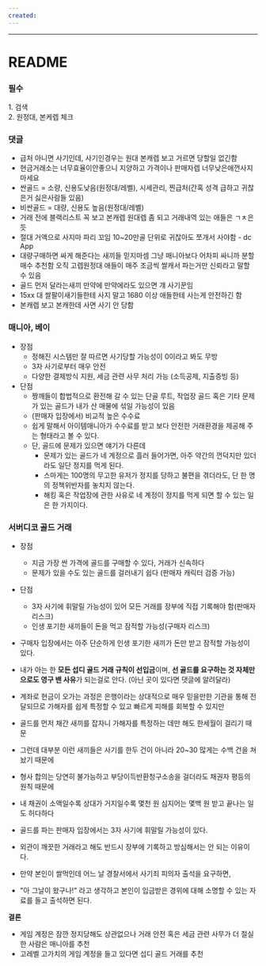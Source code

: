 ```yaml
---
created:
---
```

---
# **README**


### 필수 
1. 검색  
2. 원정대, 본케렙 체크

### 댓글
- 급처 아니면 사기인데, 사기인경우는 원대 본캐렙 보고 거르면 당할일 없긴함
- 현금거래소는 너무효율이안좋으니 지양하고 가격이나 판매자렙 너무낮은애껀사지마세요
- 싼골드 = 소량, 신용도낮음(원정대/레벨), 시세관리, 찐급처(간혹 성격 급하고 귀찮은거 싫은사람들 있음)  
- 비싼골드 = 대량, 신용도 높음(원정대/레벨)
- 거래 전에 블랙리스트 꼭 보고  본캐렙 원대렙 좀 되고 거래내역 있는 애들은 ㄱㅊ은듯
- 절대 거액으로 사지마 파리 꼬임 10~20만골 단위로 귀찮아도 쪼개서 사야함 - dc App
- 대량구매하면 싸게 해준다는 새끼들 믿지마셈 그냥 매니아보다 어차피 싸니까 분할매수 추천함 오직 고렙원정대 애들이 매주 조금씩 쌀캐서 파는거만 신뢰라고 말할 수 있음
- 골드 먼저 달라는새끼 만약에 만약에라도 있으면 걔 사기꾼임
- 15xx 대 쌀팔이새기들한테 사지 말고 1680 이상 애들한테 사는게 안전하긴 함
- 본캐렙 보고 본캐한데 사면 사기 안 당함

### 매니아, 베이
- 장점
	* 정해진 시스템만 잘 따르면 사기당할 가능성이 0이라고 봐도 무방
	* 3자 사기로부터 매우 안전
	* 다양한 결제방식 지원, 세금 관련 사무 처리 가능 (소득공제, 지출증빙 등)  
- 단점
	* 짱깨들이 합법적으로 환전해 갈 수 있는 단골 루트, 작업장 골드 혹은 기타 문제가 있는 골드가 내가 산 매물에 섞일 가능성이 있음
	* (판매자 입장에서) 비교적 높은 수수료
	- 쉽게 말해서 아이템매니아가 수수료를 받고 보다 안전한 거래환경을 제공해 주는 형태라고 볼 수 있다.
	- 단, 골드에 문제가 있으면 얘기가 다른데
		- 문제가 있는 골드가 네 계정으로 흘러 들어가면, 아주 약간의 껀덕지만 있더라도 일단 정지를 먹게 된다.
		- 스마게는 100명의 무고한 유저가 정지를 당하고 불편을 겪더라도, 단 한 명의 정책위반자를 놓치지 않는다.
		- 해킹 혹은 작업장에 관한 사유로 네 계정이 정지를 먹게 되면 할 수 있는 일은 한 가지이다.

### **서버디코 골드 거래**

- 장점
	* 지금 가장 싼 가격에 골드를 구매할 수 있다, 거래가 신속하다
	* 문제가 있을 수도 있는 골드를 걸러내기 쉽다 (판매자 캐릭터 검증 가능)
- 단점
	* 3자 사기에 휘말릴 가능성이 있어 모든 거래를 장부에 직접 기록해야 함(판매자 리스크)
	* 인생 포기한 새끼들이 돈을 먹고 잠적할 가능성(구매자 리스크)

  
- 구매자 입장에서는 아주 단순하게 인생 포기한 새끼가 돈만 받고 잠적할 가능성이 있다.
- 내가 아는 한 **모든 섭디 골드 거래 규칙이 선입금**이며, **선 골드를 요구하는 것 자체만으로도 영구 밴 사유**가 되는걸로 안다. (아닌 곳이 있다면 댓글에 알려달라)  
- 계좌로 현금이 오가는 과정은 은행이라는 상대적으로 매우 믿을만한 기관을 통해 전달되므로 가해자를 쉽게 특정할 수 있고 빠르게 피해를 회복할 수 있지만
- 골드를 먼저 채간 새끼를 잡자니 가해자를 특정하는 데만 해도 한세월이 걸리기 때문
- 그런데 대부분 이런 새끼들은 사기를 한두 건이 아니라 20~30 많게는 수백 건을 쳐놨기 때문에
- 형사 합의는 당연히 불가능하고 부당이득반환청구소송을 걸더라도 채권자 평등의 원칙 때문에
- 내 채권이 소액일수록 상대가 거지일수록 몇천 원 심지어는 몇백 원 받고 끝나는 일도 허다하다
- 골드를 파는 판매자 입장에서는 3자 사기에 휘말릴 가능성이 있다.
- 외관이 깨끗한 거래라고 해도 반드시 장부에 기록하고 방심해서는 안 되는 이유이다.
- 만약 본인이 쌀먹인데 어느 날 경찰서에서 사기죄 피의자 출석을 요구하면,
- "아 그날이 왔구나!" 라고 생각하고 본인이 입금받은 경위에 대해 소명할 수 있는 자료를 들고 출석하면 된다.

**결론**
* 게임 계정은 잠깐 정지당해도 상관없으나 거래 안전 혹은 세금 관련 사무가 더 절실한 사람은 매니아를 추천
* 고레벨 고가치의 게임 계정을 들고 있다면 섭디 골드 거래를 추천